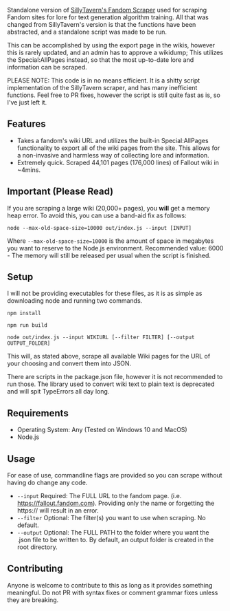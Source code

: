 Standalone version of [SillyTavern's Fandom Scraper](https://github.com/Cohee1207/SillyTavern-Fandom-Scraper) used for scraping Fandom sites for lore for text generation algorithm training. All that was changed from SillyTavern's version is that the functions have been abstracted, and a standalone script was made to be run.

This can be accomplished by using the export page in the wikis, however this is rarely updated, and an admin has to approve a wikidump; This utilizes the Special:AllPages instead, so that the most up-to-date lore and information can be scraped.

PLEASE NOTE: This code is in no means efficient. It is a shitty script implementation of the SillyTavern scraper, and has many inefficient functions. Feel free to PR fixes, however the script is still quite fast as is, so I've just left it.

## Features

- Takes a fandom's wiki URL and utilizes the built-in Special:AllPages functionality to export all of the wiki pages from the site. This allows for a non-invasive and harmless way of collecting lore and information.
- Extremely quick. Scraped 44,101 pages (176,000 lines) of Fallout wiki in ~4mins.

## Important (Please Read)

If you are scraping a large wiki (20,000+ pages), you **will** get a memory heap error. To avoid this, you can use a band-aid fix as follows:

```shell
node --max-old-space-size=10000 out/index.js --input [INPUT]
```

Where `--max-old-space-size=10000` is the amount of space in megabytes you want to reserve to the Node.js environment. Recommended value: 6000 - The memory will still be released per usual when the script is finished.

## Setup

I will not be providing executables for these files, as it is as simple as downloading node and running two commands.

```shell
npm install

npm run build

node out/index.js --input WIKIURL [--filter FILTER] [--output OUTPUT_FOLDER]
```

This will, as stated above, scrape all available Wiki pages for the URL of your choosing and convert them into JSON.

There are scripts in the package.json file, however it is not recommended to run those. The library used to convert wiki text to plain text is deprecated and will spit TypeErrors all day long.

## Requirements

- Operating System: Any (Tested on Windows 10 and MacOS)
- Node.js

## Usage

For ease of use, commandline flags are provided so you can scrape without having do change any code.

- `--input` Required: The FULL URL to the fandom page. (i.e. https://fallout.fandom.com). Providing only the name or forgetting the https:// will result in an error.
- `--filter` Optional: The filter(s) you want to use when scraping. No default.
- `--output` Optional: The FULL PATH to the folder where you want the .json file to be written to. By default, an output folder is created in the root directory.

## Contributing

Anyone is welcome to contribute to this as long as it provides something meaningful. Do not PR with syntax fixes or comment grammar fixes unless they are breaking.
